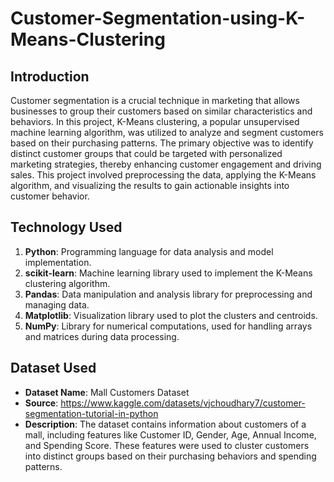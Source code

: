 # Customer-Segmentation-using-K-Means-Clustering
## Introduction
Customer segmentation is a crucial technique in marketing that allows businesses to group their customers based on similar characteristics and behaviors. In this project, K-Means clustering, a popular unsupervised machine learning algorithm, was utilized to analyze and segment customers based on their purchasing patterns. The primary objective was to identify distinct customer groups that could be targeted with personalized marketing strategies, thereby enhancing customer engagement and driving sales. This project involved preprocessing the data, applying the K-Means algorithm, and visualizing the results to gain actionable insights into customer behavior.

## Technology Used
1. **Python**: Programming language for data analysis and model implementation.
2. **scikit-learn**: Machine learning library used to implement the K-Means clustering algorithm.
3. **Pandas**: Data manipulation and analysis library for preprocessing and managing data.
4. **Matplotlib**: Visualization library used to plot the clusters and centroids.
5. **NumPy**: Library for numerical computations, used for handling arrays and matrices during data processing.

## Dataset Used
- **Dataset Name**: Mall Customers Dataset
- **Source**: https://www.kaggle.com/datasets/vjchoudhary7/customer-segmentation-tutorial-in-python
- **Description**: The dataset contains information about customers of a mall, including features like Customer ID, Gender, Age, Annual Income, and Spending Score. These features were used to cluster customers into distinct groups based on their purchasing behaviors and spending patterns.
